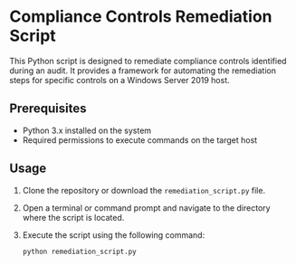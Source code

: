 # Compliance Controls Remediation Script

This Python script is designed to remediate compliance controls identified during an audit. It provides a framework for automating the remediation steps for specific controls on a Windows Server 2019 host.

## Prerequisites

- Python 3.x installed on the system
- Required permissions to execute commands on the target host

## Usage

1. Clone the repository or download the `remediation_script.py` file.

2. Open a terminal or command prompt and navigate to the directory where the script is located.

3. Execute the script using the following command:

   ```bash
   python remediation_script.py
